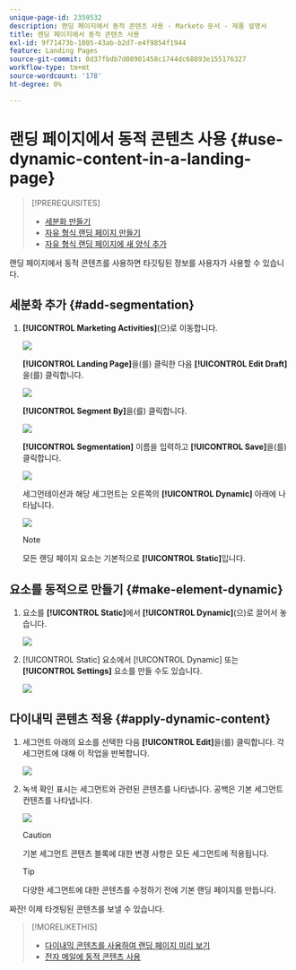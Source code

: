 ```yaml
---
unique-page-id: 2359532
description: 랜딩 페이지에서 동적 콘텐츠 사용 - Marketo 문서 - 제품 설명서
title: 랜딩 페이지에서 동적 콘텐츠 사용
exl-id: 9f71473b-1805-43ab-b2d7-e4f9854f1944
feature: Landing Pages
source-git-commit: 0d37fbdb7d08901458c1744dc68893e155176327
workflow-type: tm+mt
source-wordcount: '178'
ht-degree: 0%

---
```


# 랜딩 페이지에서 동적 콘텐츠 사용 {#use-dynamic-content-in-a-landing-page}

>[!PREREQUISITES]
>
>* [세분화 만들기](/help/marketo/product-docs/personalization/segmentation-and-snippets/segmentation/create-a-segmentation.md)
>* [자유 형식 랜딩 페이지 만들기](/help/marketo/product-docs/demand-generation/landing-pages/free-form-landing-pages/create-a-free-form-landing-page.md)
>* [자유 형식 랜딩 페이지에 새 양식 추가](/help/marketo/product-docs/demand-generation/landing-pages/free-form-landing-pages/add-a-new-form-to-a-free-form-landing-page.md)

랜딩 페이지에서 동적 콘텐츠를 사용하면 타깃팅된 정보를 사용자가 사용할 수 있습니다.

## 세분화 추가 {#add-segmentation}

1. **[!UICONTROL Marketing Activities]**(으)로 이동합니다.

   ![](assets/login-marketing-activities.png)

   **[!UICONTROL Landing Page]**&#x200B;을(를) 클릭한 다음 **[!UICONTROL Edit Draft]**&#x200B;을(를) 클릭합니다.

   ![](assets/landingpageeditdraft.jpg)

   **[!UICONTROL Segment By]**&#x200B;을(를) 클릭합니다.

   ![](assets/image2015-5-21-12-3a31-3a20.png)

   **[!UICONTROL Segmentation]** 이름을 입력하고 **[!UICONTROL Save]**&#x200B;을(를) 클릭합니다.

   ![](assets/image2014-9-16-14-3a50-3a5.png)

   세그먼테이션과 해당 세그먼트는 오른쪽의 **[!UICONTROL Dynamic]** 아래에 나타납니다.

   ![](assets/image2015-5-21-12-3a36-3a40.png)

   >[!NOTE]
   >
   >모든 랜딩 페이지 요소는 기본적으로 **[!UICONTROL Static]**&#x200B;입니다.

## 요소를 동적으로 만들기 {#make-element-dynamic}

1. 요소를 **[!UICONTROL Static]**&#x200B;에서 **[!UICONTROL Dynamic]**(으)로 끌어서 놓습니다.

   ![](assets/image2014-9-16-14-3a50-3a27.png)

1. [!UICONTROL Static] 요소에서 [!UICONTROL Dynamic] 또는 **[!UICONTROL Settings]** 요소를 만들 수도 있습니다.

   ![](assets/image2015-5-21-12-3a39-3a41.png)

## 다이내믹 콘텐츠 적용 {#apply-dynamic-content}

1. 세그먼트 아래의 요소를 선택한 다음 **[!UICONTROL Edit]**&#x200B;을(를) 클릭합니다. 각 세그먼트에 대해 이 작업을 반복합니다.

   ![](assets/image2015-5-21-12-3a42-3a11.png)

1. 녹색 확인 표시는 세그먼트와 관련된 콘텐츠를 나타냅니다. 공백은 기본 세그먼트 컨텐츠를 나타냅니다.

   ![](assets/image2015-5-21-12-3a44-3a24.png)

   >[!CAUTION]
   >
   >기본 세그먼트 콘텐츠 블록에 대한 변경 사항은 모든 세그먼트에 적용됩니다.

   >[!TIP]
   >
   >다양한 세그먼트에 대한 콘텐츠를 수정하기 전에 기본 랜딩 페이지를 만듭니다.

짜잔! 이제 타겟팅된 콘텐츠를 보낼 수 있습니다.

>[!MORELIKETHIS]
>
>* [다이내믹 콘텐츠를 사용하여 랜딩 페이지 미리 보기](/help/marketo/product-docs/demand-generation/landing-pages/landing-page-actions/preview-a-landing-page-with-dynamic-content.md)
>* [전자 메일에 동적 콘텐츠 사용](/help/marketo/product-docs/email-marketing/general/functions-in-the-editor/using-dynamic-content-in-an-email.md)
